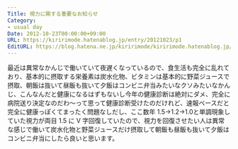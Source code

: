 ```yaml
---
Title: 視力に関する重要なお知らせ
Category:
- usual day
Date: 2012-10-23T00:00:00+09:00
URL: https://kiririmode.hatenablog.jp/entry/20121023/p1
EditURL: https://blog.hatena.ne.jp/kiririmode/kiririmode.hatenablog.jp/atom/entry/8454420450078210111
---
```



最近は異常なかんじで働いていて夜遅くなっているので、食生活も完全に乱れており、基本的に摂取する栄養素は炭水化物、ビタミンは基本的に野菜ジュースで摂取、朝飯は抜いて昼飯も抜いて夕飯はコンビニ弁当みたいなクソみたいなかんじ、こんなんだと健康になるはずもないし今年の健康診断は絶対にダメ、完全に病院送り決定なのだわ〜って思って健康診断受けたのだけれど、速報ベースだと完全に健康っぽくてまったく問題なしだし、ここ数年 1.5→1.2→1.0と単調現象していた視力が両目 1.5 に V 字回復していたので、視力を回復させたい人は異常な感じで働いて炭水化物と野菜ジュースだけ摂取して朝飯も昼飯も抜いて夕飯はコンビニ弁当にしたら良いと思います。
